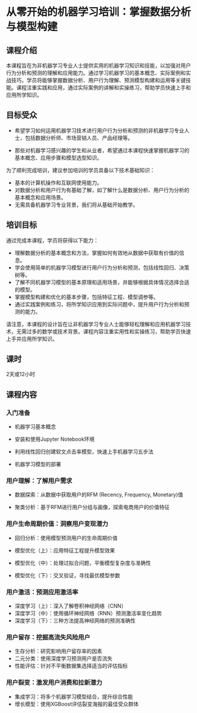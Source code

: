 # 从零开始的机器学习培训：掌握数据分析与模型构建



## 课程介绍

本课程旨在为非机器学习专业人士提供实用的机器学习知识和技能，以加强对用户行为分析和预测的理解和应用能力。通过学习机器学习的基本概念、实际案例和实战技巧，学员将能够掌握数据分析、用户行为理解、预测模型构建和运用等关键技能。课程注重实践和应用，通过实际案例的讲解和实操练习，帮助学员快速上手和应用所学知识。



## 目标受众

- 希望学习如何运用机器学习技术进行用户行为分析和预测的非机器学习专业人士，包括数据分析师、市场营销人员、产品经理等。

- 那些对机器学习感兴趣的学生和从业者，希望通过本课程快速掌握机器学习的基本概念、应用步骤和模型选型知识。

  

为了顺利完成培训，建议参加培训的学员具备以下技术基础知识：
- 基本的计算机操作和互联网使用能力。
- 对数据分析和用户行为有基础了解，如了解什么是数据分析、用户行为分析的基本概念和应用场景。
- 无需具备机器学习专业背景，我们将从基础开始教学。



## 培训目标

通过完成本课程，学员将获得以下能力：
- 理解数据分析的基本概念和方法，掌握如何有效地从数据中获取有价值的信息。
- 学会使用简单的机器学习模型进行用户行为分析和预测，包括线性回归、决策树等。
- 了解不同机器学习模型的基本原理和适用场景，并能够根据具体情况选择合适的模型。
- 掌握模型构建和优化的基本步骤，包括特征工程、模型调参等。
- 通过实践案例和练习，将所学知识应用到实际问题中，提升用户行为分析和预测的能力。

请注意，本课程的设计旨在让非机器学习专业人士能够轻松理解和应用机器学习技术，无需过多的数学或技术背景。课程内容注重实用性和实操练习，帮助学员快速上手并应用所学知识。



## 课时

2天或12小时



## 课程内容



### 入门准备

- 机器学习基本概念

- 安装和使用Jupyter Notebook环境

- 利用线性回归创建软文点击率模型，快速上手机器学习五步法

- 机器学习模型的部署

  

### 用户理解：了解用户需求

- 数据探索：从数据中获取用户的RFM (Recency, Frequency, Monetary)值

- 聚类分析：基于RFM进行用户分组与画像，探索电商用户的价值特征

  

### 用户生命周期价值：洞察用户变现潜力

- 回归分析：使用模型预测用户的生命周期价值

- 模型优化（上）：应用特征工程提升模型效果

- 模型优化（中）：处理过拟合问题，平衡模型复杂度与准确性

- 模型优化（下）：交叉验证，寻找最优模型参数

  

### 用户激活：预测应用激活率

- 深度学习（上）：深入了解卷积神经网络（CNN）
- 深度学习（中）：使用循环神经网络（RNN）预测激活率变化趋势
- 深度学习（下）：三种方法提高神经网络的预测准确性



### 用户留存：挖掘高流失风险用户

- 生存分析：研究影响用户留存率的因素
- 二元分类：使用深度学习预测用户是否流失
- 性能评估：针对不平衡数据集选择适当的评估指标



### 用户裂变：激发用户消费和拉新潜力

- 集成学习：将多个机器学习模型结合，提升综合性能
- 增长模型：使用XGBoost评估裂变海报的最佳受众群体

